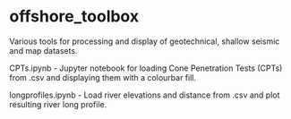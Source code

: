 # offshore_toolbox
Various tools for processing and display of geotechnical, shallow seismic and map datasets.

CPTs.ipynb - Jupyter notebook for loading Cone Penetration Tests (CPTs) from .csv and displaying them with a colourbar fill.

longprofiles.ipynb - Load river elevations and distance from .csv and plot resulting river long profile.
